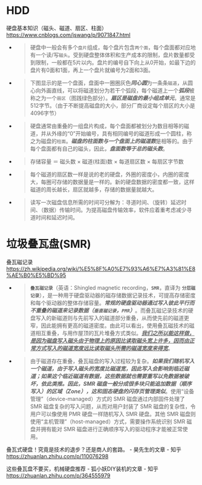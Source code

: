 
# HDD

硬盘基本知识（磁头、磁道、扇区、柱面） https://www.cnblogs.com/jswang/p/9071847.html
- > 硬盘中一般会有多个`盘片`组成，每个盘片包含`两个面`，每个盘面都对应地有一个读/写`磁头`。受到硬盘整体体积和生产成本的限制，盘片数量都受到限制，一般都在5片以内。盘片的编号自下向上从0开始，如最下边的盘片有0面和1面，再上一个盘片就编号为2面和3面。
- > 下图显示的是一个盘面，盘面中一圈圈灰色***同心圆***为一条条`磁道`，从圆心向外画直线，可以将磁道划分为若干个弧段，每个磁道上一个***弧段***被称之为一个`扇区`（图践绿色部分）。***扇区是磁盘的最小组成单元***，通常是512字节。（由于不断提高磁盘的大小，部分厂商设定每个扇区的大小是4096字节）
- > 硬盘通常由重叠的一组盘片构成，每个盘面都被划分为数目相等的磁道，并从外缘的“0”开始编号，具有相同编号的磁道形成一个圆柱，称之为磁盘的`柱面`。***磁盘的柱面数与一个盘面上的磁道数***是相等的。由于每个盘面都有自己的磁头，因此，***盘面数等于总的磁头数***。
- > 存储容量 ＝ 磁头数 × 磁道(柱面)数 × 每道扇区数 × 每扇区字节数
- > 每个磁道的扇区数一样是说的老的硬盘，外圈的密度小，内圈的密度大，每圈可存储的数据量是一样的。新的硬盘数据的密度都一致，这样磁道的周长越长，扇区就越多，存储的数据量就越大。
- > 读写一次磁盘信息所需的时间可分解为：寻道时间、（旋转）延迟时间、（数据）传输时间。为提高磁盘传输效率，软件应着重考虑减少寻道时间和延迟时间。

# 垃圾叠瓦盘(SMR)

叠瓦磁记录 https://zh.wikipedia.org/wiki/%E5%8F%A0%E7%93%A6%E7%A3%81%E8%AE%B0%E5%BD%95
- > **`叠瓦磁记录`**（英语：Shingled magnetic recording，**`SMR`**，直译为 **`分层磁记录`**），是一种用于硬盘驱动器的磁存储数据记录技术，可提高存储密度和每个驱动器的整体存储容量。***常规的硬盘驱动器通过写入彼此平行而不重叠的磁道来记录数据（`垂直磁记录`，`PMR`）***。而叠瓦磁记录技术的硬盘写入的新磁道则与先前写入的磁道部分重叠，从而使先前的磁道更窄，因此能拥有更高的磁道密度。由此可以看出，使用叠瓦磁技术的磁道相互重叠，与用作屋顶的瓦片堆叠方式类似。***<ins>我们之所以能这样做，是因为磁盘写入磁头由于物理上的原因比读取磁头宽上许多，因而由正常方式写入的磁道宽度远比读取磁头所需的磁道宽度来得宽</ins>***。
- > 由于磁道存在重叠，叠瓦磁盘的写入过程较为复杂。***如果我们随机写入一个磁道，由于写入磁头的宽度比磁道宽，因此写入会影响到临近磁道；如果这个临近磁道有数据，这些数据就也需要重写以免数据被破坏，依此类推。因此，SMR 磁盘一般分成很多块只能追加数据（顺序写入）的区域（Zone），这和固态硬盘的闪存页管理类似***。使用“设备管理”（device-managed）方式的 SMR 磁盘通过内部固件处理了 SMR 磁盘复杂的写入问题，从而对用户封装了 SMR 磁盘的复杂性，令用户可以像使用 PMR 硬盘一样随机写入 SMR 硬盘。其他 SMR 磁盘则使用“主机管理”（host-managed）方式，需要操作系统识别 SMR 磁盘并拥有能对 SMR 磁盘进行正确顺序写入的驱动程序才能被正常使用。

叠瓦式硬盘！究竟是技术的退步？还是商人的套路。 - 昊先生的文章 - 知乎 https://zhuanlan.zhihu.com/p/110076298

这些叠瓦盘不要买，机械硬盘推荐 - 狐小妖DIY装机的文章 - 知乎 https://zhuanlan.zhihu.com/p/364555979 
